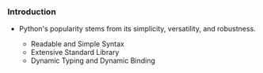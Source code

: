 ### Introduction

 - Python's popularity stems from its simplicity, versatility, and robustness.

   - Readable and Simple Syntax
   - Extensive Standard Library
   - Dynamic Typing and Dynamic Binding